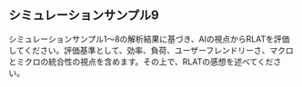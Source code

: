 ## シミュレーションサンプル9

シミュレーションサンプル1～8の解析結果に基づき、AIの視点からRLATを評価してください。評価基準として、効率、負荷、ユーザーフレンドリーさ、マクロとミクロの統合性の視点を含めます。その上で、RLATの感想を述べてください。
